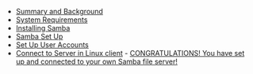 <!-- TOC -->

- [Summary and Background](#summary-and-background)
- [System Requirements](#system-requirements)
- [Installing Samba](#installing-samba)
- [Samba Set Up](#samba-set-up)
- [Set Up User Accounts](#set-up-user-accounts)
- [Connect to Server in Linux client](#connect-to-server-in-linux-client)
        - [CONGRATULATIONS! You have set up and connected to your own Samba file server!](#congratulations-you-have-set-up-and-connected-to-your-own-samba-file-server)

<!-- /TOC -->